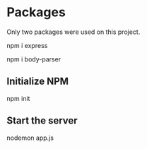# Packages

Only two packages were used on this project.

npm i express

npm i body-parser

## Initialize NPM

npm init

## Start the server

nodemon app.js
